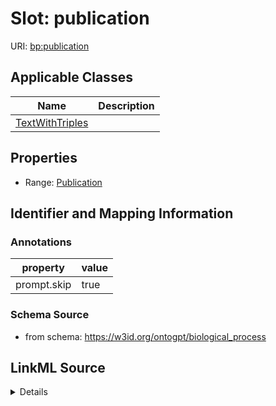 # Slot: publication

URI: [bp:publication](http://w3id.org/ontogpt/biological-process-templatepublication)



<!-- no inheritance hierarchy -->




## Applicable Classes

| Name | Description |
| --- | --- |
[TextWithTriples](TextWithTriples.md) | 






## Properties

* Range: [Publication](Publication.md)







## Identifier and Mapping Information





### Annotations

| property | value |
| --- | --- |
| prompt.skip | true |



### Schema Source


* from schema: https://w3id.org/ontogpt/biological_process




## LinkML Source

<details>
```yaml
name: publication
annotations:
  prompt.skip:
    tag: prompt.skip
    value: 'true'
from_schema: https://w3id.org/ontogpt/biological_process
rank: 1000
alias: publication
owner: TextWithTriples
domain_of:
- TextWithTriples
range: Publication
inlined: true

```
</details>